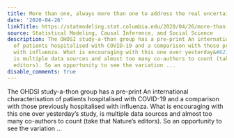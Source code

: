 ```yaml
---
title: More than one, always more than one to address the real uncertainty.
date: '2020-04-26'
linkTitle: https://statmodeling.stat.columbia.edu/2020/04/26/more-than-one-always-more-than-one-to-address-the-real-uncertainty/
source: Statistical Modeling, Causal Inference, and Social Science
description: The OHDSI study-a-thon group has a pre-print An international characterisation
  of patients hospitalised with COVID-19 and a comparison with those previously hospitalised
  with influenza. What is encouraging with this one over yesterday&#8217;s study,
  is multiple data sources and almost too many co-authors to count (take that Nature&#8217;s
  editors). So an opportunity to see the variation ...
disable_comments: true
---
```

The OHDSI study-a-thon group has a pre-print An international characterisation of patients hospitalised with COVID-19 and a comparison with those previously hospitalised with influenza. What is encouraging with this one over yesterday&#8217;s study, is multiple data sources and almost too many co-authors to count (take that Nature&#8217;s editors). So an opportunity to see the variation ...
